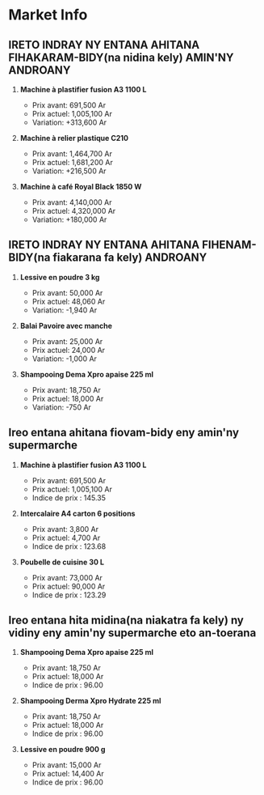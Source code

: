 # Market Info

## IRETO INDRAY NY ENTANA AHITANA FIHAKARAM-BIDY(na nidina kely) AMIN'NY ANDROANY

1. **Machine à plastifier fusion A3 1100 L**
   - Prix avant: 691,500 Ar
   - Prix actuel: 1,005,100 Ar
   - Variation: +313,600 Ar

2. **Machine à relier plastique C210**
   - Prix avant: 1,464,700 Ar
   - Prix actuel: 1,681,200 Ar
   - Variation: +216,500 Ar

3. **Machine à café Royal Black 1850 W**
   - Prix avant: 4,140,000 Ar
   - Prix actuel: 4,320,000 Ar
   - Variation: +180,000 Ar

## IRETO INDRAY NY ENTANA AHITANA FIHENAM-BIDY(na fiakarana fa kely) ANDROANY

1. **Lessive en poudre 3 kg**
   - Prix avant: 50,000 Ar
   - Prix actuel: 48,060 Ar
   - Variation: -1,940 Ar

2. **Balai Pavoire avec manche**
   - Prix avant: 25,000 Ar
   - Prix actuel: 24,000 Ar
   - Variation: -1,000 Ar

3. **Shampooing Dema Xpro apaise 225 ml**
   - Prix avant: 18,750 Ar
   - Prix actuel: 18,000 Ar
   - Variation: -750 Ar

## Ireo entana ahitana fiovam-bidy eny amin'ny supermarche

1. **Machine à plastifier fusion A3 1100 L**
   - Prix avant: 691,500 Ar
   - Prix actuel: 1,005,100 Ar
   - Indice de prix : 145.35

2. **Intercalaire A4 carton 6 positions**
   - Prix avant: 3,800 Ar
   - Prix actuel: 4,700 Ar
   - Indice de prix : 123.68

3. **Poubelle de cuisine 30 L**
   - Prix avant: 73,000 Ar
   - Prix actuel: 90,000 Ar
   - Indice de prix : 123.29

## Ireo entana hita midina(na niakatra fa kely) ny vidiny eny amin'ny supermarche eto an-toerana

1. **Shampooing Dema Xpro apaise 225 ml**
   - Prix avant: 18,750 Ar
   - Prix actuel: 18,000 Ar
   - Indice de prix : 96.00

2. **Shampooing Derma Xpro Hydrate 225 ml**
   - Prix avant: 18,750 Ar
   - Prix actuel: 18,000 Ar
   - Indice de prix : 96.00

3. **Lessive en poudre 900 g**
   - Prix avant: 15,000 Ar
   - Prix actuel: 14,400 Ar
   - Indice de prix : 96.00

